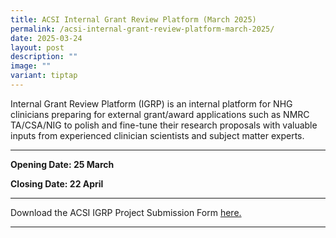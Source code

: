 ```yaml
---
title: ACSI Internal Grant Review Platform (March 2025)
permalink: /acsi-internal-grant-review-platform-march-2025/
date: 2025-03-24
layout: post
description: ""
image: ""
variant: tiptap
---
```

<p>Internal Grant Review Platform (IGRP) is an internal platform for NHG
clinicians preparing for external grant/award applications such as NMRC
TA/CSA/NIG to polish and fine-tune their research proposals with valuable
inputs from experienced clinician scientists and subject matter experts.</p>
<hr>
<p><strong>Opening Date: 25 March </strong>
</p>
<p><strong>Closing Date: 22 April </strong>
</p>
<hr>
<p>Download the ACSI IGRP Project Submission Form <a href="https://for.sg/igrpprojectsubmissionform" rel="noopener nofollow" target="_blank">here.</a>
</p>
<hr>
<p></p>